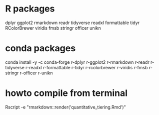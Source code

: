 
# R packages   
dplyr ggplot2 rmarkdown readr tidyverse readxl formattable tidyr RColorBrewer viridis fmsb stringr officer unikn    

# conda packages
conda install -y -c conda-forge r-dplyr r-ggplot2 r-rmarkdown r-readr r-tidyverse r-readxl r-formattable r-tidyr r-rcolorbrewer r-viridis r-fmsb r-stringr r-officer r-unikn

# howto compile from terminal 
Rscript -e "rmarkdown::render('quantitative_tiering.Rmd')"
 

